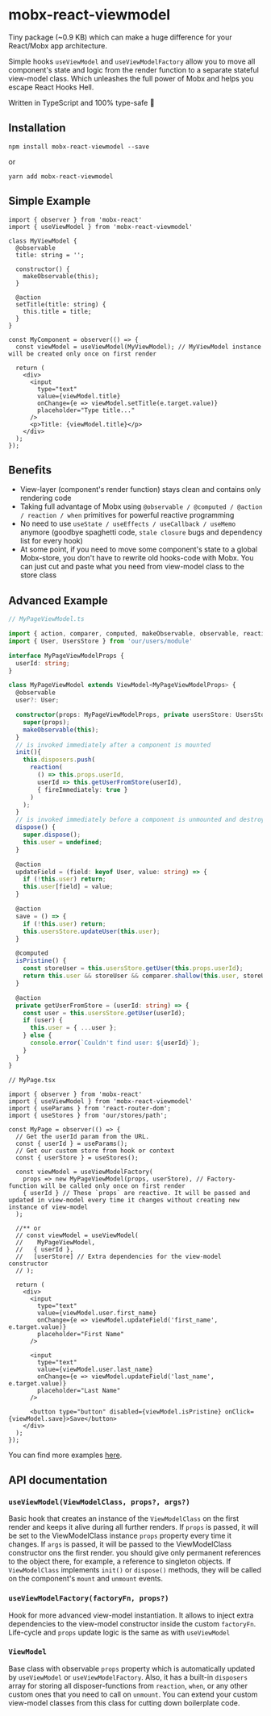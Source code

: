# mobx-react-viewmodel

Tiny package (~0.9 KB) which can make a huge difference for your React/Mobx app architecture.

Simple hooks `useViewModel` and `useViewModelFactory` allow you to move all component's state and logic from the render function to a separate stateful view-model class. Which unleashes the full power of Mobx and helps you escape React Hooks Hell. 

Written in TypeScript and 100% type-safe 🎯

## Installation

```
npm install mobx-react-viewmodel --save
```

or 

```
yarn add mobx-react-viewmodel
```

## Simple Example

```tsx
import { observer } from 'mobx-react'
import { useViewModel } from 'mobx-react-viewmodel'

class MyViewModel {
  @observable
  title: string = '';

  constructor() {
    makeObservable(this);
  }

  @action
  setTitle(title: string) {
    this.title = title;
  }
}

const MyComponent = observer(() => {
  const viewModel = useViewModel(MyViewModel); // MyViewModel instance will be created only once on first render 

  return (
    <div>
      <input
        type="text"
        value={viewModel.title}
        onChange={e => viewModel.setTitle(e.target.value)}
        placeholder="Type title..."
      />
      <p>Title: {viewModel.title}</p>
    </div>
  );
});
```

## Benefits

- View-layer (component's render function) stays clean and contains only rendering code
- Taking full advantage of Mobx using `@observable / @computed / @action / reaction / when` primitives for powerful reactive programming
- No need to use `useState / useEffects / useCallback / useMemo` anymore (goodbye spaghetti code, `stale closure` bugs and dependency list for every hook)
- At some point, if you need to move some component's state to a global Mobx-store, you don't have to rewrite old hooks-code with Mobx. You can just cut and paste what you need from view-model class to the store class

## Advanced Example

```typescript
// MyPageViewModel.ts

import { action, comparer, computed, makeObservable, observable, reaction } from 'mobx';
import { User, UsersStore } from 'our/users/module'

interface MyPageViewModelProps {
  userId: string;
}

class MyPageViewModel extends ViewModel<MyPageViewModelProps> {
  @observable
  user?: User;

  constructor(props: MyPageViewModelProps, private usersStore: UsersStore) {
    super(props);
    makeObservable(this);
  }
  // is invoked immediately after a component is mounted 
  init(){
    this.disposers.push(
      reaction(
        () => this.props.userId,
        userId => this.getUserFromStore(userId),
        { fireImmediately: true }
      )
    );
  }
  // is invoked immediately before a component is unmounted and destroyed
  dispose() {
    super.dispose();
    this.user = undefined;
  }

  @action
  updateField = (field: keyof User, value: string) => {
    if (!this.user) return;
    this.user[field] = value;
  }

  @action
  save = () => {
    if (!this.user) return;
    this.usersStore.updateUser(this.user);
  }

  @computed
  isPristine() {
    const storeUser = this.usersStore.getUser(this.props.userId);
    return this.user && storeUser && comparer.shallow(this.user, storeUser);
  }

  @action
  private getUserFromStore = (userId: string) => {
    const user = this.usersStore.getUser(userId);
    if (user) {
      this.user = { ...user };
    } else {
      console.error(`Couldn't find user: ${userId}`);
    }
  }
}
```

```tsx
// MyPage.tsx

import { observer } from 'mobx-react'
import { useViewModel } from 'mobx-react-viewmodel'
import { useParams } from 'react-router-dom';
import { useStores } from 'our/stores/path';

const MyPage = observer(() => {
  // Get the userId param from the URL.
  const { userId } = useParams();
  // Get our custom store from hook or context
  const { userStore } = useStores();
  
  const viewModel = useViewModelFactory(
    props => new MyPageViewModel(props, userStore), // Factory-function will be called only once on first render
    { userId } // These `props` are reactive. It will be passed and updated in view-model every time it changes without creating new instance of view-model 
  );
  
  //** or
  // const viewModel = useViewModel(
  //    MyPageViewModel, 
  //   { userId },
  //   [userStore] // Extra dependencies for the view-model constructor
  // );

  return (
    <div>
      <input
        type="text"
        value={viewModel.user.first_name}
        onChange={e => viewModel.updateField('first_name', e.target.value)}
        placeholder="First Name"
      />
      
      <input
        type="text"
        value={viewModel.user.last_name}
        onChange={e => viewModel.updateField('last_name', e.target.value)}
        placeholder="Last Name"
      />
      
      <button type="button" disabled={viewModel.isPristine} onClick={viewModel.save}>Save</button>
    </div>
  );
});
```

You can find more examples [here](https://iverson.github.io/mobx-react-viewmodel).

## API documentation

### `useViewModel(ViewModelClass, props?, args?)`

Basic hook that creates an instance of the `ViewModelClass` on the first render and keeps it alive during all further renders.
If `props` is passed, it will be set to the ViewModelClass instance `props` property every time it changes.
If `args` is passed, it will be passed to the ViewModelClass constructor ons the first render. you should give only permanent references to the object there, for example, a reference to singleton objects.
If `ViewModelClass` implements `init()` or `dispose()` methods, they will be called on the component's `mount` and `unmount` events. 

### `useViewModelFactory(factoryFn, props?)`

Hook for more advanced view-model instantiation. It allows to inject extra dependencies to the view-model constructor inside the custom `factoryFn`. Life-cycle and `props` update logic is the same as with `useViewModel`

### `ViewModel`

Base class with observable `props` property which is automatically updated by `useViewModel` or `useViewModelFactory`. Also, it has a built-in `disposers` array for storing all disposer-functions from `reaction`, `when`, or any other custom ones that you need to call on `unmount`. You can extend your custom view-model classes from this class for cutting down boilerplate code.
